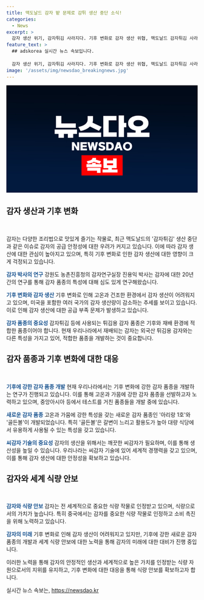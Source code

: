 ```yaml
---
title: 맥도날드 감자 밭 문제로 감튀 생산 중단 소식!
categories:
  - News
excerpt: >
  감자 생산 위기, 감자튀김 사라지다. 기후 변화로 감자 생산 위협, 맥도날드 감자튀김 사라짐. 감자 연구 전문가 진용익 감자연구실장과의 인터뷰. 기후 변화에 강한 씨감자 기술, 새로운 감자 품종 등장. 감자 생산 면적 감소, 감자 수급 공급 위기로부터 대응할 새로운 품종 등장 기대.
feature_text: >
  ## adskorea 실시간 뉴스 속보입니다.

  감자 생산 위기, 감자튀김 사라지다. 기후 변화로 감자 생산 위협, 맥도날드 감자튀김 사라짐. 감자 연구 전문가 진용익 감자연구실장과의 인터뷰. 기후 변화에 강한 씨감자 기술, 새로운 감자 품종 등장. 감자 생산 면적 감소, 감자 수급 공급 위기로부터 대응할 새로운 품종 등장 기대.
image: '/assets/img/newsdao_breakingnews.jpg'
---
```


<p><img src="/assets/img/newsdao_breakingnews.jpg" alt="adskorea 속보" /></p>

<h2 data-ke-size="size26">감자 생산과 기후 변화</h2>

<p data-ke-size="size16">&nbsp;</p>

<p>감자는 다양한 조리법으로 맛있게 즐기는 작물로, 최근 맥도날드의 '감자튀김' 생산 중단과 같은 이슈로 감자의 공급 안정성에 대한 우려가 커지고 있습니다. 이에 따라 감자 생산에 대한 관심이 높아지고 있으며, 특히 기후 변화로 인한 감자 생산에 대한 영향이 크게 걱정되고 있습니다.</p>

<p><b><span style="color: #1a5490;">감자 박사의 연구</span></b>
강원도 농촌진흥청의 감자연구실장 진용익 박사는 감자에 대한 20년간의 연구를 통해 감자 품종의 특성에 대해 심도 있게 연구해왔습니다.</p>

<p><b><span style="color: #1a5490;">기후 변화와 감자 생산</span></b>
기후 변화로 인해 고온과 건조한 환경에서 감자 생산이 어려워지고 있으며, 미국을 포함한 여러 국가의 감자 생산량이 감소하는 추세를 보이고 있습니다. 이로 인해 감자 생산에 대한 공급 부족 문제가 발생하고 있습니다.</p>

<p><b><span style="color: #1a5490;">감자 품종의 중요성</span></b>
감자튀김 등에 사용되는 튀김용 감자 품종은 기후와 재배 환경에 적합한 품종이어야 합니다. 현재 우리나라에서 재배되는 감자는 외국산 튀김용 감자와는 다른 특성을 가지고 있어, 적합한 품종을 개발하는 것이 중요합니다.</p>

<h2 data-ke-size="size26">감자 품종과 기후 변화에 대한 대응</h2>

<p data-ke-size="size16">&nbsp;</p>

<p><b><span style="color: #1a5490;">기후에 강한 감자 품종 개발</span></b>
현재 우리나라에서는 기후 변화에 강한 감자 품종을 개발하는 연구가 진행되고 있습니다. 이를 통해 고온과 가뭄에 강한 감자 품종을 선발하고자 노력하고 있으며, 중앙아시아 등에서 테스트를 거친 품종들을 개발 중에 있습니다.</p>

<p><b><span style="color: #1a5490;">새로운 감자 품종</span></b>
고온과 가뭄에 강한 특성을 갖는 새로운 감자 품종인 '아리랑 1호'와 '골든볼'이 개발되었습니다. 특히 '골든볼'은 갈변이 느리고 활용도가 높아 대량 식당에서 유용하게 사용될 수 있는 특성을 갖고 있습니다.</p>

<p><b><span style="color: #1a5490;">씨감자 기술의 중요성</span></b>
감자의 생산을 위해서는 깨끗한 씨감자가 필요하며, 이를 통해 생산성을 높일 수 있습니다. 우리나라는 씨감자 기술에 있어 세계적 경쟁력을 갖고 있으며, 이를 통해 감자 생산에 대한 안정성을 확보하고 있습니다.</p>

<h2 data-ke-size="size26">감자와 세계 식량 안보</h2>

<p data-ke-size="size16">&nbsp;</p>

<p><b><span style="color: #1a5490;">감자와 식량 안보</span></b>
감자는 전 세계적으로 중요한 식량 작물로 인정받고 있으며, 식량으로서의 가치가 높습니다. 특히 중국에서는 감자를 중요한 식량 작물로 인정하고 소비 촉진을 위해 노력하고 있습니다.</p>

<p><b><span style="color: #1a5490;">감자의 미래</span></b>
기후 변화로 인해 감자 생산이 어려워지고 있지만, 기후에 강한 새로운 감자 품종의 개발과 세계 식량 안보에 대한 노력을 통해 감자의 미래에 대한 대비가 진행 중입니다.</p>

<p>이러한 노력을 통해 감자의 안정적인 생산과 세계적으로 높은 가치를 인정받는 식량 자원으로서의 지위를 유지하고, 기후 변화에 대한 대응을 통해 식량 안보를 확보하고자 합니다.</p>
실시간 뉴스 속보는, <a href="https://newsdao.kr" rel="dofollow">https://newsdao.kr</a>


